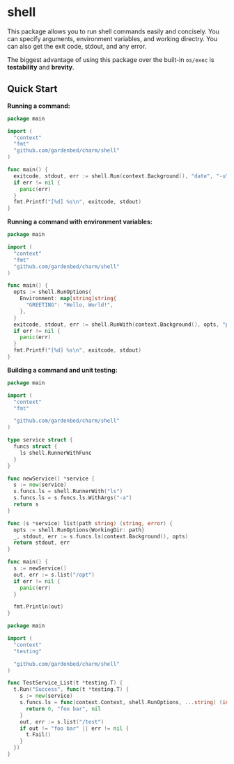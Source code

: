 # shell

This package allows you to run shell commands easily and concisely.
You can specify arguments, environment variables, and working directry.
You can also get the exit code, stdout, and any error.

The biggest advantage of using this package over the built-in `os/exec` is **testability** and **brevity**.

## Quick Start

**Running a command:**

```go
package main

import (
  "context"
  "fmt"
  "github.com/gardenbed/charm/shell"
)

func main() {
  exitcode, stdout, err := shell.Run(context.Background(), "date", "-u")
  if err != nil {
    panic(err)
  }
  fmt.Printf("[%d] %s\n", exitcode, stdout)
}
```

**Running a command with environment variables:**

```go
package main

import (
  "context"
  "fmt"
  "github.com/gardenbed/charm/shell"
)

func main() {
  opts := shell.RunOptions{
    Environment: map[string]string{
      "GREETING": "Hello, World!",
    },
  }
  exitcode, stdout, err := shell.RunWith(context.Background(), opts, "printenv", "GREETING")
  if err != nil {
    panic(err)
  }
  fmt.Printf("[%d] %s\n", exitcode, stdout)
}
```

**Building a command and unit testing:**

```go
package main

import (
  "context"
  "fmt"

  "github.com/gardenbed/charm/shell"
)

type service struct {
  funcs struct {
    ls shell.RunnerWithFunc
  }
}

func newService() *service {
  s := new(service)
  s.funcs.ls = shell.RunnerWith("ls")
  s.funcs.ls = s.funcs.ls.WithArgs("-a")
  return s
}

func (s *service) list(path string) (string, error) {
  opts := shell.RunOptions{WorkingDir: path}
  _, stdout, err := s.funcs.ls(context.Background(), opts)
  return stdout, err
}

func main() {
  s := newService()
  out, err := s.list("/opt")
  if err != nil {
    panic(err)
  }

  fmt.Println(out)
}
```

```go
package main

import (
  "context"
  "testing"

  "github.com/gardenbed/charm/shell"
)

func TestService_List(t *testing.T) {
  t.Run("Success", func(t *testing.T) {
    s := new(service)
    s.funcs.ls = func(context.Context, shell.RunOptions, ...string) (int, string, error) {
      return 0, "foo bar", nil
    }
    out, err := s.list("/test")
    if out != "foo bar" || err != nil {
      t.Fail()
    }
  })
}

```
